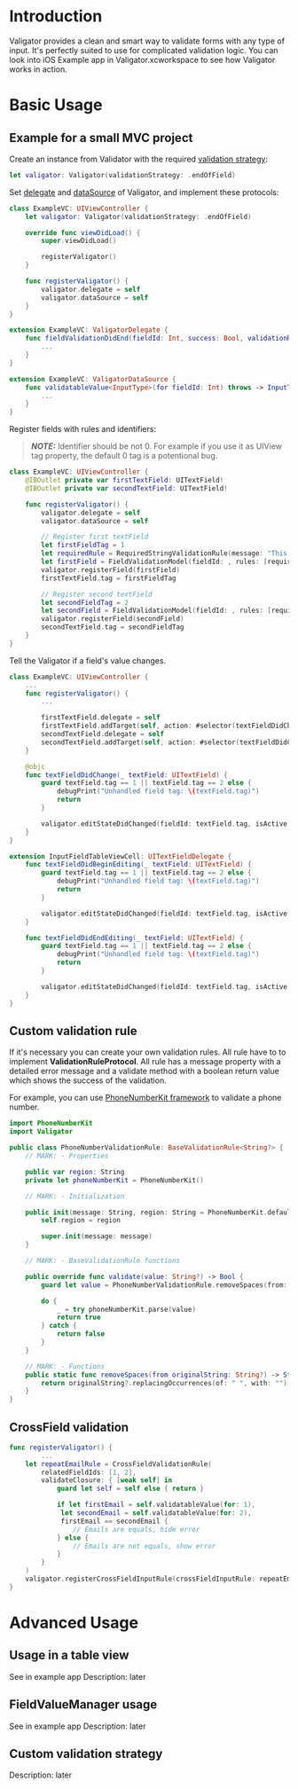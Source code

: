 # Introduction
Valigator provides a clean and smart way to validate forms with any type of input. It's perfectly suited to use for complicated validation logic. You can look into iOS Example app in Valigator.xcworkspace to see how Valigator works in action.

# Basic Usage
## Example for a small MVC project
Create an instance from Validator with the required [validation strategy](https://kapizoli77.github.io/valigator/Enums/ValidationStrategy.html):

```swift
let valigator: Valigator(validationStrategy: .endOfField)
```

Set [delegate](https://kapizoli77.github.io/valigator/Protocols/ValigatorDelegate.html) and [dataSource](https://kapizoli77.github.io/valigator/Protocols/ValigatorDataSource.html) of Valigator, and implement these protocols:

```swift
class ExampleVC: UIViewController {
    let valigator: Valigator(validationStrategy: .endOfField)

    override func viewDidLoad() {
        super.viewDidLoad()

        registerValigator()
    }

    func registerValigator() {
        valigator.delegate = self
        valigator.dataSource = self
    }
}

extension ExampleVC: ValigatorDelegate {
    func fieldValidationDidEnd(fieldId: Int, success: Bool, validationRuleResults: [ValidationRuleResult]) {
        ...
    }
}

extension ExampleVC: ValigatorDataSource {
    func validatableValue<InputType>(for fieldId: Int) throws -> InputType {
        ...
    }
}
```

Register fields with rules and identifiers:

> **_NOTE:_** Identifier should be not 0. For example if you use it as UIView tag property, the default 0 tag is a potentional bug.

```swift
class ExampleVC: UIViewController {
    @IBOutlet private var firstTextField: UITextField!
    @IBOutlet private var secondTextField: UITextField!

    func registerValigator() {
        valigator.delegate = self
        valigator.dataSource = self

        // Register first textField
        let firstFieldTag = 1
        let requiredRule = RequiredStringValidationRule(message: "This field is required")
        let firstField = FieldValidationModel(fieldId: , rules: [requiredRule])
        valigator.registerField(firstField)
        firstTextField.tag = firstFieldTag

        // Register second textField
        let secondFieldTag = 2
        let secondField = FieldValidationModel(fieldId: , rules: [requiredRule])
        valigator.registerField(secondField)
        secondTextField.tag = secondFieldTag
    }
}
```

Tell the Valigator if a field's value changes.

```swift
class ExampleVC: UIViewController {
    ...
    func registerValigator() {
        ...

        firstTextField.delegate = self
        firstTextField.addTarget(self, action: #selector(textFieldDidChange(_:)), for: .editingChanged)
        secondTextField.delegate = self
        secondTextField.addTarget(self, action: #selector(textFieldDidChange(_:)), for: .editingChanged)
    }

    @objc
    func textFieldDidChange(_ textField: UITextField) {
        guard textField.tag == 1 || textField.tag == 2 else {
            debugPrint("Unhandled field tag: \(textField.tag)")
            return
        }

        valigator.editStateDidChanged(fieldId: textField.tag, isActive: true)
    }
}

extension InputFieldTableViewCell: UITextFieldDelegate {
    func textFieldDidBeginEditing(_ textField: UITextField) {
        guard textField.tag == 1 || textField.tag == 2 else {
            debugPrint("Unhandled field tag: \(textField.tag)")
            return
        }

        valigator.editStateDidChanged(fieldId: textField.tag, isActive: true)
    }

    func textFieldDidEndEditing(_ textField: UITextField) {
        guard textField.tag == 1 || textField.tag == 2 else {
            debugPrint("Unhandled field tag: \(textField.tag)")
            return
        }

        valigator.editStateDidChanged(fieldId: textField.tag, isActive: false)
    }
}
```

## Custom validation rule

If it's necessary you can create your own validation rules. All rule have to to implement __ValidationRuleProtocol__.
All rule has a message property with a detailed error message and a validate method with a boolean return value which shows the success of the validation.

For example, you can use [PhoneNumberKit framework](https://github.com/marmelroy/PhoneNumberKit) to validate a phone number.

```swift
import PhoneNumberKit
import Valigator

public class PhoneNumberValidationRule: BaseValidationRule<String?> {
    // MARK: - Properties

    public var region: String
    private let phoneNumberKit = PhoneNumberKit()

    // MARK: - Initialization

    public init(message: String, region: String = PhoneNumberKit.defaultRegionCode()) {
        self.region = region

        super.init(message: message)
    }

    // MARK: - BaseValidationRule functions

    public override func validate(value: String?) -> Bool {
        guard let value = PhoneNumberValidationRule.removeSpaces(from: value), !value.isEmpty else { return false }

        do {
            _ = try phoneNumberKit.parse(value)
            return true
        } catch {
            return false
        }
    }

    // MARK: - Functions
    public static func removeSpaces(from originalString: String?) -> String? {
        return originalString?.replacingOccurrences(of: " ", with: "")
    }
}
```

## CrossField validation
``` swift
func registerValigator() {
        ...
    let repeatEmailRule = CrossFieldValidationRule(
        relatedFieldIds: [1, 2],
        validateClosure: { [weak self] in
            guard let self = self else { return }

            if let firstEmail = self.validatableValue(for: 1), 
             let secondEmail = self.validatableValue(for: 2),
             firstEmail == secondEmail {
                // Emails are equals, hide error
            } else {
                // Emails are not equals, show error
            }
        }
    )
    valigator.registerCrossFieldInputRule(crossFieldInputRule: repeatEmailRule)
}
```

# Advanced Usage
## Usage in a table view

See in example app
Description: later

## FieldValueManager usage

See in example app
Description: later



## Custom validation strategy

Description: later
